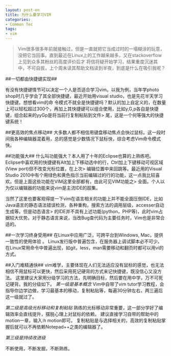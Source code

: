 ```yaml
---
layout: post-en
title: 为什么要学习VIM
categories:
- Common Tec
tags:
- vim
---
```



> Vim很多很多年前就接触过，但是一直就把它当成过时的一塌糊涂的玩意，没把它当回事。直到最近在Linux上的工作越来越多，又在stackoverflow上见到众多其粉丝的高度评价后才
将信将疑开始学习，结果重度沉迷其中，不可自拔，上个周末读其帮助文档读到半夜，到底是什么在吸引我呢？

##一切都由快捷键实现##

有没有快捷键情节可以决定一个人是否适合学习vim。以我为例，当年学photo shop时几乎学会了其全部快捷键，最近开始用visual studio，也是先花半天学习快捷键。想想看vim的命
令模式不就全是快捷键吗？默认的加上自定义的，在数量上可以轻松超过300个，再加上其快捷键可以组合使用，比如y,G,p各自是快捷键，组合起来的yyGp是将当前行复制粘贴到文件>
尾，这是一个何等强大的快捷键系统！

##更高效的焦点移动##
大多数人都不相信用键盘移动焦点会快过鼠标。这一段时间我各种编辑器混着用，总的感觉是少数情况下鼠标快，综合考虑Vim命令模式快。

##功能强大##
什么叫功能强大？本人用了十年的Eclipse也算的上熟练吧。Eclipse中喜欢用的快捷键有Alt加上下移动选中的行，Ctrl加上下键移动可视区域(View port)但不改变光标位置，在上次>
编辑位置中来回跳等。最近用的Visual Studio 2010中有个用绿色和黄色指示当前编辑过的行的功能，这一点我比较喜欢。但是上面这些功能在VIM这里全部都有，由此可见VIM功能之>
全面。个人以为仅以编辑器的功能来说vim是主流IDE的超集。

当然了这里也要客观得提一下vim在语言相关的功能上并不能全面压倒IDE，比如Java语言的静态语法错误检测，各种重构，搜索方法的调用层级，accesser自动生成等。但是动态语言>
的IDE并不具有上述功能(python，PHP等)，此时vim占据较大优势。对于静态语言来说，当改Bug查代码为主要任务时，Vim也是非常合适的。

##一次学习终身受用##
在Linux中应用广泛，可跨平台到Windows, Mac，提供一致性的使用体验 。
Linux发行版中普遍包含，在服务器上调试脚本必不可少。
在Linux常用命令中普遍出现，如git，less，man需要移动和翻页时都可以用vi的方式。

##入门难精通快##
vim难学，主要体现在人们无法适应没有鼠标的感觉，也无法相信不用鼠标可以更快，然后采用死记硬背的方式来记快捷键，既没信心又没方法。
这里建议大家用分级学习的方法，先明确目标，然后要在用中学，万不可死记硬背。我的分级如下。
*第一级是基本概念*
Vim中自带了vim tutor学习教程，会指导你边学边做，学习最基本的移动，复制粘贴等，每遍30分钟左右，两三遍后这一级就过了。

*第二级是高级光标移动和复制粘贴*
熟练的光标移动非常重要，这一部分学好了编辑效率会直线提升，摆脱心理上对鼠标的依赖。
建议直接学习自带的帮助中的motion一章，输入:h motion即可。
复制粘贴是与选择相关的，高效的复制粘贴掌握后就可以不再依赖Notepad++之类的编辑器了。

*第三级是持续改进级*

不断使用，不断发掘，不断熟练。
